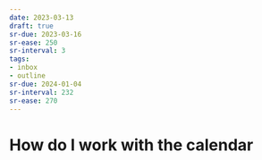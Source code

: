```yaml
---
date: 2023-03-13
draft: true
sr-due: 2023-03-16
sr-ease: 250
sr-interval: 3
tags:
- inbox
- outline
sr-due: 2024-01-04
sr-interval: 232
sr-ease: 270
---
```


# How do I work with the calendar
